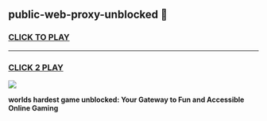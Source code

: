 
## public-web-proxy-unblocked 👋
<h3>
<a href="https://premium.freeplayer.one?title=public-web-proxy-unblocked&ref=14F">CLICK TO PLAY</a></h3>
<hr>

<h3>
<a href="https://premium.freeplayer.one?title=public-web-proxy-unblocked&ref=14F">CLICK 2 PLAY</a>
  
</h3>

<a href="https://premium.freeplayer.one?title=public-web-proxy-unblocked&ref=12F/"><img src="https://clearcache.store/games.png"></a>


**worlds hardest game unblocked: Your Gateway to Fun and Accessible Online Gaming**
